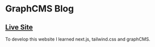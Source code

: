 # GraphCMS Blog
## [Live Site](https://personal-blog-umber-alpha.vercel.app/)

To develop this website I learned next.js, tailwind.css and graphCMS.




